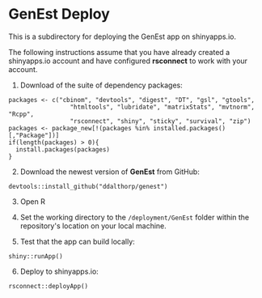 # GenEst Deploy
This is a subdirectory for deploying the GenEst app on shinyapps.io.

The following instructions assume that you have already created a shinyapps.io
account and have configured **rsconnect** to work with your account.

1. Download of the suite of dependency packages:

```
packages <- c("cbinom", "devtools", "digest", "DT", "gsl", "gtools", 
                 "htmltools", "lubridate", "matrixStats", "mvtnorm", "Rcpp",
                 "rsconnect", "shiny", "sticky", "survival", "zip")
packages <- package_new[!(packages %in% installed.packages()[,"Package"])] 
if(length(packages) > 0){
  install.packages(packages)
}
```

2. Download the newest version of **GenEst** from GitHub:

```
devtools::install_github("ddalthorp/genest")
```

3. Open R

4. Set the working directory to the `/deployment/GenEst` folder within the 
repository's location on your local machine.


5. Test that the app can build locally:

```
shiny::runApp()
```

6. Deploy to shinyapps.io:

```
rsconnect::deployApp()
```

